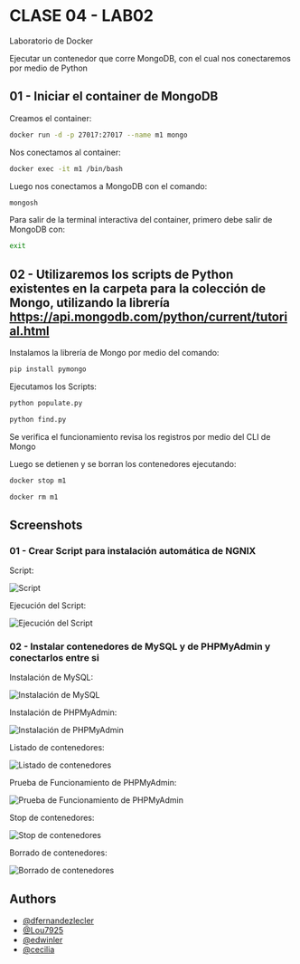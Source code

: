 
# CLASE 04 - LAB02

Laboratorio de Docker

Ejecutar un contenedor que corre MongoDB, con el cual nos conectaremos por medio de Python

## 01 - Iniciar el container de MongoDB

Creamos el container:

```bash
docker run -d -p 27017:27017 --name m1 mongo
```

Nos conectamos al container:

```bash
docker exec -it m1 /bin/bash
```

Luego nos conectamos a MongoDB con el comando:

```bash
mongosh
```

Para salir de la terminal interactiva del container, primero debe salir de MongoDB con:

```bash
exit
```

    
## 02 - Utilizaremos los scripts de Python existentes en la carpeta para la colección de Mongo, utilizando la librería https://api.mongodb.com/python/current/tutorial.html

Instalamos la librería de Mongo por medio del comando:

```bash
pip install pymongo
```

Ejecutamos los Scripts:

```bash
python populate.py
```
```bash
python find.py
```

Se verifica el funcionamiento revisa los registros por medio del CLI de Mongo

Luego se detienen y se borran los contenedores ejecutando:
```bash
docker stop m1
```
```bash
docker rm m1
```

## Screenshots
### 01 - Crear Script para instalación automática de NGNIX
Script:

![Script](https://github.com/dfernandezlecler/diegofl-web/blob/master/images/Script.png)

Ejecución del Script:

![Ejecución del Script](https://github.com/dfernandezlecler/diegofl-web/blob/master/images/ejecutamos_script.png)

### 02 - Instalar contenedores de MySQL y de PHPMyAdmin y conectarlos entre si
Instalación de MySQL:

![Instalación de MySQL](https://github.com/dfernandezlecler/diegofl-web/blob/master/images/install_mysql.png)

Instalación de PHPMyAdmin:

![Instalación de PHPMyAdmin](https://github.com/dfernandezlecler/diegofl-web/blob/master/images/install_phpmyadmin.png)

Listado de contenedores:

![Listado de contenedores](https://github.com/dfernandezlecler/diegofl-web/blob/master/images/lista_contenedores.png)

Prueba de Funcionamiento de PHPMyAdmin:

![Prueba de Funcionamiento de PHPMyAdmin](https://github.com/dfernandezlecler/diegofl-web/blob/master/images/phpmyadmin_ok.png)

Stop de contenedores:

![Stop de contenedores](https://github.com/dfernandezlecler/diegofl-web/blob/master/images/stop_containers.png)

Borrado de contenedores:

![Borrado de contenedores](https://github.com/dfernandezlecler/diegofl-web/blob/master/images/delete_containers.png)









## Authors

- [@dfernandezlecler](https://www.github.com/dfernandezlecler)
- [@Lou7925](https://www.github.com/Lou7925)
- [@edwinler](https://www.github.com/dfernandezlecler)
- [@cecilia](https://www.github.com/dfernandezlecler)

